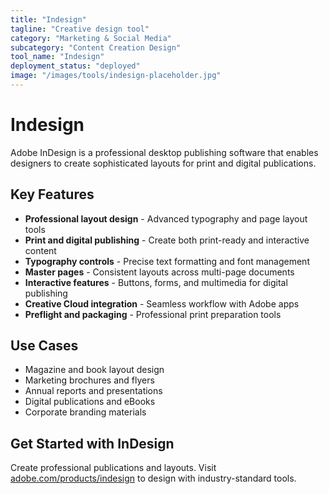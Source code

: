 ```yaml
---
title: "Indesign"
tagline: "Creative design tool"
category: "Marketing & Social Media"
subcategory: "Content Creation Design"
tool_name: "Indesign"
deployment_status: "deployed"
image: "/images/tools/indesign-placeholder.jpg"
---
```


# Indesign

Adobe InDesign is a professional desktop publishing software that enables designers to create sophisticated layouts for print and digital publications.

## Key Features

- **Professional layout design** - Advanced typography and page layout tools
- **Print and digital publishing** - Create both print-ready and interactive content
- **Typography controls** - Precise text formatting and font management
- **Master pages** - Consistent layouts across multi-page documents
- **Interactive features** - Buttons, forms, and multimedia for digital publishing
- **Creative Cloud integration** - Seamless workflow with Adobe apps
- **Preflight and packaging** - Professional print preparation tools

## Use Cases

- Magazine and book layout design
- Marketing brochures and flyers
- Annual reports and presentations
- Digital publications and eBooks
- Corporate branding materials

## Get Started with InDesign

Create professional publications and layouts. Visit [adobe.com/products/indesign](https://www.adobe.com/products/indesign.html) to design with industry-standard tools.
